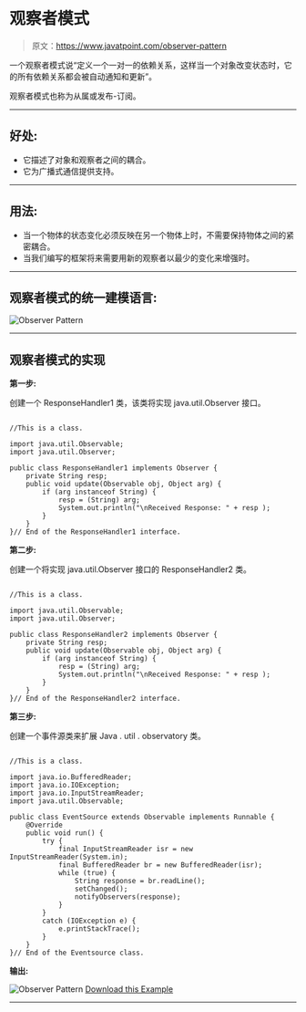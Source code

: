 # 观察者模式

> 原文：<https://www.javatpoint.com/observer-pattern>

一个观察者模式说“定义一个一对一的依赖关系，这样当一个对象改变状态时，它的所有依赖关系都会被自动通知和更新”。

观察者模式也称为从属或发布-订阅。

* * *

## 好处:

*   它描述了对象和观察者之间的耦合。
*   它为广播式通信提供支持。

* * *

## 用法:

*   当一个物体的状态变化必须反映在另一个物体上时，不需要保持物体之间的紧密耦合。
*   当我们编写的框架将来需要用新的观察者以最少的变化来增强时。

* * *

## 观察者模式的统一建模语言:

![Observer Pattern](../img/cbb9609b5ed9bad2a2e8d33e9b4acbd2.png)

* * *

## 观察者模式的实现

**第一步:**

创建一个 ResponseHandler1 类，该类将实现 java.util.Observer 接口。

```

//This is a class.

import java.util.Observable;
import java.util.Observer;

public class ResponseHandler1 implements Observer {
    private String resp;
    public void update(Observable obj, Object arg) {
        if (arg instanceof String) {
            resp = (String) arg;
            System.out.println("\nReceived Response: " + resp );
        }
    }
}// End of the ResponseHandler1 interface.

```

**第二步:**

创建一个将实现 java.util.Observer 接口的 ResponseHandler2 类。

```

//This is a class.

import java.util.Observable;
import java.util.Observer;

public class ResponseHandler2 implements Observer {
    private String resp;
    public void update(Observable obj, Object arg) {
        if (arg instanceof String) {
            resp = (String) arg;
            System.out.println("\nReceived Response: " + resp );
        }
    }
}// End of the ResponseHandler2 interface.

```

**第三步:**

创建一个事件源类来扩展 Java . util . observatory 类。

```

//This is a class.

import java.io.BufferedReader;
import java.io.IOException;
import java.io.InputStreamReader;
import java.util.Observable;

public class EventSource extends Observable implements Runnable {
    @Override
    public void run() {
        try {
            final InputStreamReader isr = new InputStreamReader(System.in);
            final BufferedReader br = new BufferedReader(isr);
            while (true) {
                String response = br.readLine();
                setChanged();
                notifyObservers(response);
            }
        }
        catch (IOException e) {
            e.printStackTrace();
        }
    }
}// End of the Eventsource class.

```

**输出:**

![Observer Pattern](../img/78b8e5498645b95b4862b49a52f03662.png)
[Download this Example](https://static.javatpoint.com/designpattern/designpatternexample/ObserverPattern.zip)

* * *